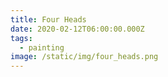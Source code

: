 ```yaml
---
title: Four Heads
date: 2020-02-12T06:00:00.000Z
tags:
  - painting
image: /static/img/four_heads.png
---
```


